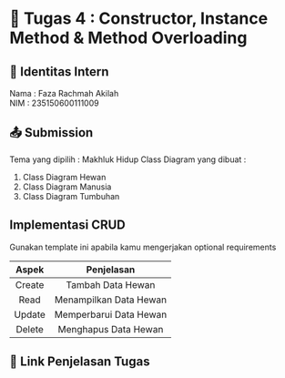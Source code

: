 # 📁 Tugas 4 : Constructor, Instance Method & Method Overloading

## 👤 Identitas Intern
Nama : Faza Rachmah Akilah             
NIM  : 235150600111009

## 📤 Submission

Tema yang dipilih : Makhluk Hidup
Class Diagram yang dibuat : 
1. Class Diagram Hewan
2. Class Diagram Manusia
3. Class Diagram Tumbuhan

## Implementasi CRUD

Gunakan template ini apabila kamu mengerjakan optional requirements

| Aspek | Penjelasan    |     
| :---:   | :---: | 
| Create | Tambah Data Hewan   | 
| Read | Menampilkan Data Hewan   | 
| Update | Memperbarui Data Hewan  | 
| Delete | Menghapus Data Hewan   | 



## 🔗 Link Penjelasan Tugas

